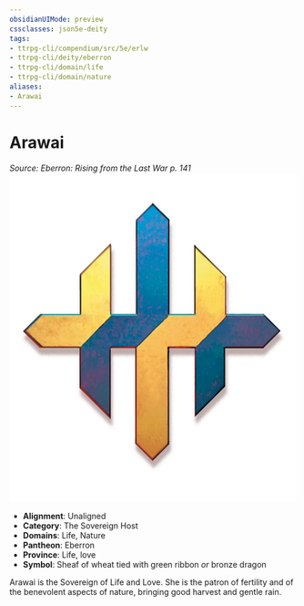```yaml
---
obsidianUIMode: preview
cssclasses: json5e-deity
tags:
- ttrpg-cli/compendium/src/5e/erlw
- ttrpg-cli/deity/eberron
- ttrpg-cli/domain/life
- ttrpg-cli/domain/nature
aliases: 
- Arawai
---
```

# Arawai
*Source: Eberron: Rising from the Last War p. 141* 
![The Sovereign Host](Інструменти%20ДМ/CLI/deities/img/erlw-the-sovereign-host.webp#symbol)

- **Alignment**: Unaligned
- **Category**: The Sovereign Host
- **Domains**: Life, Nature
- **Pantheon**: Eberron
- **Province**: Life, love
- **Symbol**: Sheaf of wheat tied with green ribbon *or* bronze dragon

Arawai is the Sovereign of Life and Love. She is the patron of fertility and of the benevolent aspects of nature, bringing good harvest and gentle rain.